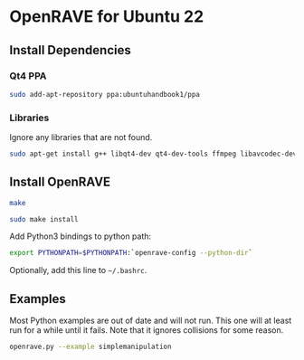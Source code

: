 # OpenRAVE for Ubuntu 22

## Install Dependencies

### Qt4 PPA

```bash
sudo add-apt-repository ppa:ubuntuhandbook1/ppa
```

### Libraries

Ignore any libraries that are not found.

```bash
sudo apt-get install g++ libqt4-dev qt4-dev-tools ffmpeg libavcodec-dev libavformat-dev libxvidcore-dev libx264-dev libfaac-dev libogg-dev libvorbis-dev libdc1394-dev liblame-dev libgsm1-dev libboost-dev libboost-regex-dev libxml2-dev libglew-dev  libboost-graph-dev libboost-wave-dev libboost-serialization-dev libboost-filesystem-dev libpcre3-dev libboost-thread-dev libmpfr-dev libboost-date-time-dev libqhull-dev libswscale-dev lapack3-dev libfcl-dev
```

## Install OpenRAVE

```bash
make
```

```bash
sudo make install
```

Add Python3 bindings to python path:

```bash
export PYTHONPATH=$PYTHONPATH:`openrave-config --python-dir`
```

Optionally, add this line to `~/.bashrc`.

## Examples

Most Python examples are out of date and will not run. This one will at least run for a while until it fails. Note that it ignores collisions for some reason.

```bash
openrave.py --example simplemanipulation
```


<!-- Welcome to OpenRAVE
-------------------

`Official OpenRAVE Homepage <http://openrave.org>`_



------

Continuous integration for this project is generously made possible by:

.. image:: teamcity.jpg
  :target: https://www.jetbrains.com/teamcity/ -->
